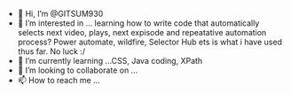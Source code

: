 - 👋 Hi, I’m @GITSUM930
- 👀 I’m interested in ... learning how to write code that automatically selects next video, plays, next expisode and repeatative automation process?  Power automate, wildfire, Selector Hub ets is what i have used thus far.  No luck :/
- 🌱 I’m currently learning ...CSS, Java coding, XPath
- 💞️ I’m looking to collaborate on ...
- 📫 How to reach me ...

<!---
GITSUM930/GITSUM930 is a ✨ special ✨ repository because its `README.md` (this file) appears on your GitHub profile.
You can click the Preview link to take a look at your changes.
--->
